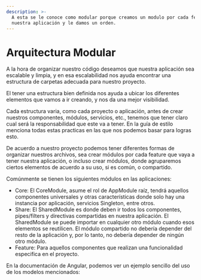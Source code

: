 ```yaml
---
description: >-
  A esta se le conoce como modular porque creamos un modulo por cada feature de
  nuestra aplicación y le damos un orden.
---
```


# Arquitectura Modular

A la hora de organizar nuestro código deseamos que nuestra aplicación sea escalable y limpia, y en esa escalabilidad nos ayuda encontrar una estructura de carpetas adecuada para nuestro proyecto.

El tener una estructura bien definida nos ayuda a ubicar los diferentes elementos que vamos a ir creando, y nos da una mejor visibilidad.

Cada estructura varia, como cada proyecto o aplicación, antes de crear nuestros componentes, módulos, servicios, etc., tenemos que tener claro cual será la responsabilidad que este va a tener. En la guía de estilo menciona todas estas practicas en las que nos podemos basar para logras esto.

De acuerdo a nuestro proyecto podemos tener diferentes formas de organizar nuestros archivos, sea crear módulos por cada feature que vaya a tener nuestra aplicación, o incluso crear módulos, donde agruparemos ciertos elementos de acuerdo a su uso, si es común, o compartido.

Comúnmente se tienen los siguientes módulos en las aplicaciones:

* Core: El CoreModule, asume el rol de AppModule raíz, tendrá aquellos componentes universales y otras características donde solo hay una instancia por aplicación, servicios Singleton, entre otros.
* Share: El SharedModule es donde deben ir todos los componentes, pipes/filters y directivas compartidas en nuestra aplicación. El SharedModule se puede importar en cualquier otro módulo cuando esos elementos se reutilicen. El módulo compartido no debería depender del resto de la aplicación y, por lo tanto, no debería depender de ningún otro módulo.
* Feature: Para aquellos componentes que realizan una funcionalidad especifica en el proyecto.

En la documentación de Angular, podemos ver un ejemplo sencillo del uso de los modelos mencionados:

